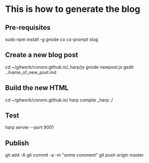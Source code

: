 # This is how to generate the blog

## Pre-requisites
sudo npm install -g gnode co co-prompt slug

## Create a new blog post
cd ~/gitwork/conoro.github.io/_harp/js
gnode newpost.js
gedit ../name_of_new_post.md

## Build the new HTML
cd ~/gitwork/conoro.github.io/
harp compile _harp ./

## Test
harp server --port 9001

## Publish
git add -A
git commit -a -m "some comment"
git push origin master
